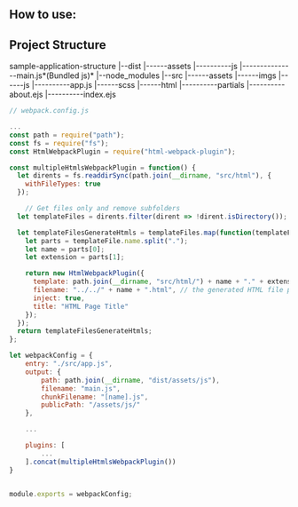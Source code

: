 ## How to use:

## Project Structure

sample-application-structure
|--dist
|------assets
|----------js
|---------------main.js*(Bundled js)*
|--node_modules
|--src
|------assets
|------imgs
|------js
|----------app.js
|------scss
|------html
|----------partials
|----------about.ejs
|----------index.ejs

```javascript
// webpack.config.js

...
const path = require("path");
const fs = require("fs");
const HtmlWebpackPlugin = require("html-webpack-plugin");

const multipleHtmlsWebpackPlugin = function() {
  let dirents = fs.readdirSync(path.join(__dirname, "src/html"), {
    withFileTypes: true
  });

    // Get files only and remove subfolders
  let templateFiles = dirents.filter(dirent => !dirent.isDirectory());

  let templateFilesGenerateHtmls = templateFiles.map(function(templateFile) {
    let parts = templateFile.name.split(".");
    let name = parts[0];
    let extension = parts[1];

    return new HtmlWebpackPlugin({
      template: path.join(__dirname, "src/html/") + name + "." + extension,
      filename: "../../" + name + ".html", // the generated HTML file path is inregards to the outputted js(bundled js)
      inject: true,
      title: "HTML Page Title"
    });
  });
  return templateFilesGenerateHtmls;
};

let webpackConfig = {
    entry: "./src/app.js",
    output: {
        path: path.join(__dirname, "dist/assets/js"),
        filename: "main.js",
        chunkFilename: "[name].js",
        publicPath: "/assets/js/"
    },

    ...

    plugins: [
        ...
    ].concat(multipleHtmlsWebpackPlugin())
}


module.exports = webpackConfig;


```
